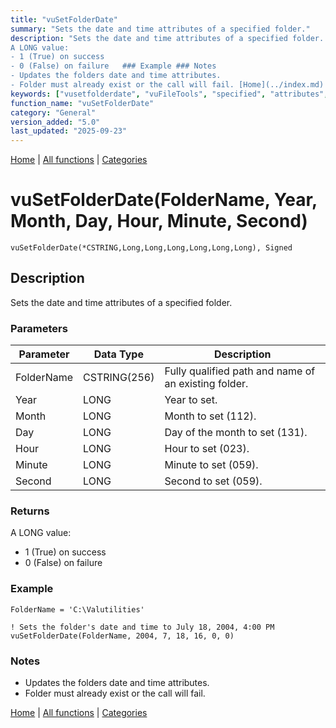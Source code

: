 ```yaml
---
title: "vuSetFolderDate"
summary: "Sets the date and time attributes of a specified folder."
description: "Sets the date and time attributes of a specified folder. ### Parameters ### Returns
A LONG value:  
- 1 (True) on success  
- 0 (False) on failure   ### Example ### Notes
- Updates the folders date and time attributes.  
- Folder must already exist or the call will fail. [Home](../index.md) | [All functions](index.md) | [Categories](../categories/index.md)"
keywords: ["vusetfolderdate", "vuFileTools", "specified", "attributes", "general", "folder", "sets", "Clarion", "date", "Windows", "time"]
function_name: "vuSetFolderDate"
category: "General"
version_added: "5.0"
last_updated: "2025-09-23"
---
```


[Home](../index.md) | [All functions](index.md) | [Categories](../categories/index.md)

# vuSetFolderDate(FolderName, Year, Month, Day, Hour, Minute, Second)

```Prototype
vuSetFolderDate(*CSTRING,Long,Long,Long,Long,Long,Long), Signed
```


## Description
Sets the date and time attributes of a specified folder.

### Parameters

| Parameter  | Data Type    | Description                                                        |
|------------|--------------|--------------------------------------------------------------------|
| FolderName | CSTRING(256) | Fully qualified path and name of an existing folder.               |
| Year       | LONG         | Year to set.                                                       |
| Month      | LONG         | Month to set (112).                                               |
| Day        | LONG         | Day of the month to set (131).                                    |
| Hour       | LONG         | Hour to set (023).                                                |
| Minute     | LONG         | Minute to set (059).                                              |
| Second     | LONG         | Second to set (059).                                              |

### Returns
A LONG value:  
- 1 (True) on success  
- 0 (False) on failure  

### Example

```Clarion
FolderName = 'C:\Valutilities'

! Sets the folder's date and time to July 18, 2004, 4:00 PM
vuSetFolderDate(FolderName, 2004, 7, 18, 16, 0, 0)
```

### Notes
- Updates the folders date and time attributes.  
- Folder must already exist or the call will fail.

[Home](../index.md) | [All functions](index.md) | [Categories](../categories/index.md)

